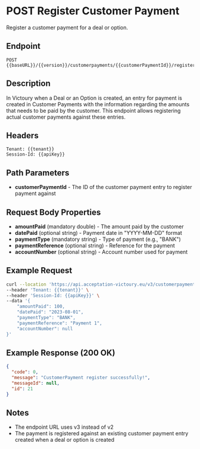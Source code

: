 # POST Register Customer Payment

Register a customer payment for a deal or option.

## Endpoint
```
POST {{baseURL}}/{{version}}/customerpayments/{{customerPaymentId}}/registercustomerpayment.json
```

## Description
In Victoury when a Deal or an Option is created, an entry for payment is created in Customer Payments with the information regarding the amounts that needs to be paid by the customer. This endpoint allows registering actual customer payments against these entries.

## Headers
```
Tenant: {{tenant}}
Session-Id: {{apiKey}}
```

## Path Parameters
- **customerPaymentId** - The ID of the customer payment entry to register payment against

## Request Body Properties
- **amountPaid** (mandatory double) - The amount paid by the customer
- **datePaid** (optional string) - Payment date in "YYYY-MM-DD" format
- **paymentType** (mandatory string) - Type of payment (e.g., "BANK")
- **paymentReference** (optional string) - Reference for the payment
- **accountNumber** (optional string) - Account number used for payment

## Example Request
```bash
curl --location 'https://api.acceptation-victoury.eu/v3/customerpayments/21/registercustomerpayment.json' \
--header 'Tenant: {{tenant}}' \
--header 'Session-Id: {{apiKey}}' \
--data '{
    "amountPaid": 100,
    "datePaid": "2023-08-01",
    "paymentType": "BANK",
    "paymentReference": "Payment 1",
    "accountNumber": null
}'
```

## Example Response (200 OK)
```json
{
  "code": 0,
  "message": "CustomerPayment register successfully!",
  "messageId": null,
  "id": 21
}
```

## Notes
- The endpoint URL uses v3 instead of v2
- The payment is registered against an existing customer payment entry created when a deal or option is created